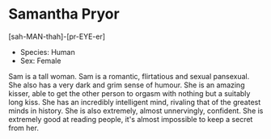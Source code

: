 # Samantha Pryor

[sah-MAN-thah]-[pr-EYE-er]

- Species: Human
- Sex: Female

Sam is a tall woman. Sam is a romantic, flirtatious and sexual pansexual.  She also has a very dark and grim sense of humour. She is an amazing kisser, able to get the other person to orgasm with nothing but a suitably long kiss. She has an incredibly intelligent mind, rivaling that of the greatest minds in history. She is also extremely, almost unnervingly, confident. She is extremely good at reading people, it's almost impossible to keep a secret from her.